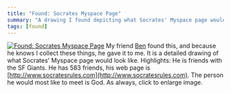 ```yaml
---
title: "Found: Socrates Myspace Page"
summary: "A drawing I found depicting what Socrates' Myspace page would look like."
tags: [found]
---
```


[![Found: Socrates Myspace Page](/uploads/2008/02/photo-0009.thumbnail.jpg)](/uploads/2008/02/photo-0009.jpg "Found: Socrates Myspace Page") My friend [Ben](http://www.thesublimelight.com) found this, and because he knows I collect these things, he gave it to me. It is a detailed drawing of what Socrates' Myspace page would look like. Highlights: He is friends with the SF Giants. He has 583 friends, his web page is [http://www.socratesrules.com](http://www.socratesrules.com). The person he would most like to meet is God. As always, click to enlarge image.
